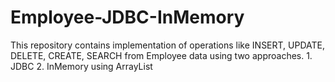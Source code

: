 # Employee-JDBC-InMemory
This repository contains implementation of operations like INSERT, UPDATE, DELETE, CREATE, SEARCH from Employee data using two approaches. 1. JDBC 2. InMemory using ArrayList
